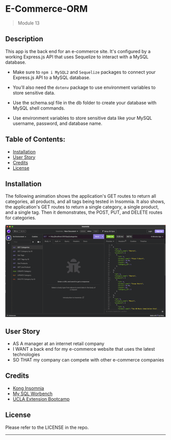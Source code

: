 # E-Commerce-ORM

> Module 13

## Description

This app is the back end for an e-commerce site. It's configured by a working Express.js API that uses Sequelize to interact with a MySQL database.

- Make sure to `npm i MySQL2` and `Sequelize` packages to connect your Express.js API to a MySQL database.

- You'll also need the `dotenv` package to use environment variables to store sensitive data.

- Use the schema.sql file in the db folder to create your database with MySQL shell commands.

- Use environment variables to store sensitive data like your MySQL username, password, and database name.

## Table of Contents:

- [Installation](#installation)
- [User Story](#user-story)
- [Credits](#credits)
- [License](#license)

## Installation

The following animation shows the application's GET routes to return all categories, all products, and all tags being tested in Insomnia. It also shows, the application's GET routes to return a single category, a single product, and a single tag. Then it demonstrates, the POST, PUT, and DELETE routes for categories.

![Insomnia app generate](./Assets/app.gif)

## User Story

- AS A manager at an internet retail company
- I WANT a back end for my e-commerce website that uses the latest technologies
- SO THAT my company can compete with other e-commerce companies

## Credits

- [Kong Insomnia](https://insomnia.rest/)
- [My SQL Worbench](https://www.mysql.com/products/workbench/)
- [UCLA Extension Bootcamp](https://www.uclaextension.edu/?gclid=Cj0KCQiAgribBhDkARIsAASA5btdbwAz8x25r3b1deoRNIGxfkPFL11rAQMuCgQ7HYiqBH8CLr9CgLoaAktlEALw_wcB&gclsrc=aw.ds)

## License

Please refer to the LICENSE in the repo.

---

